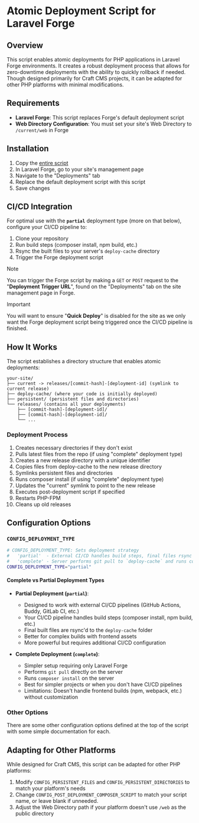 # Atomic Deployment Script for Laravel Forge

## Overview

This script enables atomic deployments for PHP applications in Laravel Forge environments. It creates a robust deployment process that allows for zero-downtime deployments with the ability to quickly rollback if needed. Though designed primarily for Craft CMS projects, it can be adapted for other PHP platforms with minimal modifications.

## Requirements

- **Laravel Forge**: This script replaces Forge's default deployment script
- **Web Directory Configuration**: You must set your site's Web Directory to `/current/web` in Forge

## Installation

1. Copy the [entire script](atomic-deployment.sh)
2. In Laravel Forge, go to your site's management page
3. Navigate to the "Deployments" tab
4. Replace the default deployment script with this script
5. Save changes

## CI/CD Integration

For optimal use with the **`partial`** deployment type (more on that below), configure your CI/CD pipeline to:

1. Clone your repository
2. Run build steps (composer install, npm build, etc.)
3. Rsync the built files to your server's `deploy-cache` directory
4. Trigger the Forge deployment script

> [!NOTE]
> You can trigger the Forge script by making a `GET` or `POST` request to the "**Deployment Trigger URL**", found on the "Deployments" tab on the site management page in Forge.

> [!IMPORTANT]
> You will want to ensure "**Quick Deploy**" is disabled for the site as we only want the Forge deployment script being triggered once the CI/CD pipeline is finished.

## How It Works

The script establishes a directory structure that enables atomic deployments:

```
your-site/
├── current -> releases/[commit-hash]-[deployment-id] (symlink to current release)
├── deploy-cache/ (where your code is initially deployed)
├── persistent/ (persistent files and directories)
└── releases/ (contains all your deployments)
    ├── [commit-hash]-[deployment-id]/
    ├── [commit-hash]-[deployment-id]/
    └── ...
```

### Deployment Process

1. Creates necessary directories if they don't exist
2. Pulls latest files from the repo (if using "complete" deployment type)
3. Creates a new release directory with a unique identifier
4. Copies files from deploy-cache to the new release directory
5. Symlinks persistent files and directories
6. Runs composer install (if using "complete" deployment type)
7. Updates the "current" symlink to point to the new release
8. Executes post-deployment script if specified
9. Restarts PHP-FPM
10. Cleans up old releases

## Configuration Options

### `CONFIG_DEPLOYMENT_TYPE`

```bash
# CONFIG_DEPLOYMENT_TYPE: Sets deployment strategy
#   'partial'  - External CI/CD handles build steps, final files rsync'd to `deploy-cache`
#   'complete' - Server performs git pull to `deploy-cache` and runs composer install locally
CONFIG_DEPLOYMENT_TYPE="partial"
```

#### Complete vs Partial Deployment Types

- **Partial Deployment (`partial`)**:
  - Designed to work with external CI/CD pipelines (GitHub Actions, Buddy, GitLab CI, etc.)
  - Your CI/CD pipeline handles build steps (composer install, npm build, etc.)
  - Final built files are rsync'd to the `deploy-cache` folder
  - Better for complex builds with frontend assets
  - More powerful but requires additional CI/CD configuration

- **Complete Deployment (`complete`)**:
  - Simpler setup requiring only Laravel Forge
  - Performs `git pull` directly on the server
  - Runs `composer install` on the server
  - Best for simpler projects or when you don't have CI/CD pipelines
  - Limitations: Doesn't handle frontend builds (npm, webpack, etc.) without customization

### Other Options

There are some other configuration options defined at the top of the script with some simple documentation for each.

## Adapting for Other Platforms

While designed for Craft CMS, this script can be adapted for other PHP platforms:

1. Modify `CONFIG_PERSISTENT_FILES` and `CONFIG_PERSISTENT_DIRECTORIES` to match your platform's needs
2. Change `CONFIG_POST_DEPLOYMENT_COMPOSER_SCRIPT` to match your script name, or leave blank if unneeded.
3. Adjust the Web Directory path if your platform doesn't use `/web` as the public directory

